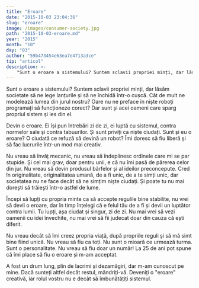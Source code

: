 ```yaml
---
title: "Eroare"
date: "2015-10-03 23:04:36"
slug: "eroare"
image: /images/consumer-society.jpg
path: "2015-10-03-eroare.md"
year: "2015"
month: "10"
day: "03"
author: "59b473454e63ea7e4713a3ce"
tip: "articol"
description: >-
    "Sunt o eroare a sistemului? Suntem sclavii propriei minți, dar lăsăm societate să ne lege lanțurile și să ne închidă într-o cușcă. Cât de mult ne modelează lumea din jurul nostru? Oare nu ne preface î"
---
```

<div class="kg-card-markdown"><p>Sunt o eroare a sistemului? Suntem sclavii propriei minți, dar lăsăm societate să ne lege lanțurile și să ne închidă într-o cușcă. Cât de mult ne modelează lumea din jurul nostru? Oare nu ne preface în niște roboți programați să funcționeze corect? Dar sunt și acei oameni care sparg propriul sistem și ies din el.</p>
<p>Devin o eroare. Ei își pun întrebări zi de zi, ei luptă cu sistemul, contra normelor sale și contra tabuurilor. Și sunt priviți ca niște ciudați. Sunt și eu o eroare? O ciudată ce refuză să devină un robot? Îmi doresc să fiu liberă și să fac lucrurile într-un mod mai creativ.</p>
<p>Nu vreau să învăț mecanic, nu vreau să îndeplinesc ordinele care mi se par stupide. Și cel mai grav, doar pentru unii, e că nu îmi pasă de părerea celor din jur. Nu vreau să devin produsul bârfelor și al ideilor preconcepute. Cred în originalitate, originalitatea umană, de a fi unic, de a te simți unic, dar societatea nu ne face decât să ne simțim niște ciudați. Și poate tu nu mai dorești să trăiești într-o astfel de lume.</p>
<p>Începi să lupți cu propria minte ca să accepte regulile bine stabilite, nu vrei să devii o eroare, dar în timp înțelegi că e felul tău de a fi și devii un luptător contra lumii. Tu lupți, așa ciudat și singur, zi de zi. Nu mai vrei să vezi oamenii cu idei învechite, nu mai vrei să fii judecat doar din cauza că ești diferit.</p>
<p>Nu vreau decât să îmi creez propria viață, după propriile reguli și să mă simt bine fiind unică. Nu vreau să fiu ca toți. Nu sunt o mioară ce urmează turma. Sunt o personalitate. Nu vreau să fiu doar un număr! La 25 de ani pot spune că îmi place să fiu o eroare și m-am acceptat.</p>
<p>A fost un drum lung, plin de lacrimi și dezamăgiri, dar m-am cunoscut pe mine. Dacă sunteți altfel decât restul, mândriți-vă. Deveniți o "eroare" creativă, iar rolul vostru nu e decât să îmbunătățiți sistemul.</p>
</div>
    